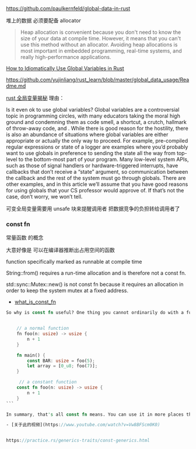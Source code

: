 https://github.com/paulkernfeld/global-data-in-rust

堆上的数据 必须要配备 allocator

> Heap allocation is convenient because you don't need to know the size of your data at compile time. However, it means that you can't use this method without an allocator. Avoiding heap allocations is most important in embedded programming, real-time systems, and really high-performance applications.

[How to Idiomatically Use Global Variables in Rust](https://www.sitepoint.com/rust-global-variables/)

https://github.com/yujinliang/rust_learn/blob/master/global_data_usage/Readme.md

[rust 全局变量揭秘](https://morestina.net/blog/1774/rust-global-variables-demystified)
理由：

Is it even ok to use global variables?
Global variables are a controversial topic in programming circles, with many educators taking the moral high ground and condemning them as code smell, a shortcut, a crutch, hallmark of throw-away code, and <insert favorite insult>. While there is good reason for the hostility, there is also an abundance of situations where global variables are either appropriate or actually the only way to proceed. For example, pre-compiled regular expressions or state of a logger are examples where you’d probably want to use globals in preference to sending the state all the way from top-level to the bottom-most part of your program. Many low-level system APIs, such as those of signal handlers or hardware-triggered interrupts, have callbacks that don’t receive a “state” argument, so communication between the callback and the rest of the system must go through globals. There are other examples, and in this article we’ll assume that you have good reasons for using globals that your CS professor would approve of. If that’s not the case, don’t worry, we won’t tell.

可变全局变量需要用 unsafe 块来提醒调用者 把数据竞争的负担转给调用者了

### const fn

常量函数 的概念

大意好像是 可以在编译器推断出占用空间的函数

function specifically marked as runnable at compile time

String::from() requires a run-time allocation and is therefore not a const fn.

std::sync::Mutex::new() is not const fn because it requires an allocation in order to keep the system mutex at a fixed address.

- [what_is_const_fn](https://www.reddit.com/r/rust/comments/iksmgk/psa_what_is_const_fn/)

````rust
So why is const fn useful? One thing you cannot ordinarily do with a function is call it in a constant position. Let's see what I mean:


    // a normal function
    fn foo(n: usize) -> usize {
        n + 1
    }

    fn main() {
        const BAR: usize = foo(5);
        let array = [0_u8; foo(7)];
    }

     // a constant function
    const fn foo(n: usize) -> usize {
        n + 1
    }
```

In summary, that's all const fn means. You can use it in more places than an ordinary function. It can be used as a static variable, a const variable, as a length for an array, etc.

- [关于此的视频](https://www.youtube.com/watch?v=Vw8BFScm0K0)


https://practice.rs/generics-traits/const-generics.html